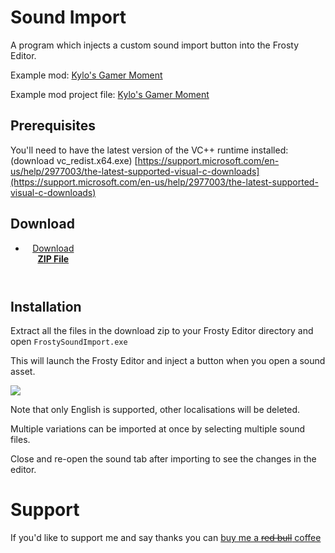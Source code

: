 # Sound Import
A program which injects a custom sound import button into the Frosty Editor. 

Example mod: [Kylo's Gamer Moment](https://mega.nz/#!upwBCKRa!h0HnJXOe_3WipsVoJr16cx3oMmLPCG9b-BFEQ40SOc8)

Example mod project file: [Kylo's Gamer Moment](https://mega.nz/#!G44w0CTI!YKTPI8yBT38G1fHVu7oi9Mgb5dUjZp2NPegJLckKV3E)

## Prerequisites
You'll need to have the latest version of the VC++ runtime installed: (download vc_redist.x64.exe)
[https://support.microsoft.com/en-us/help/2977003/the-latest-supported-visual-c-downloads](https://support.microsoft.com/en-us/help/2977003/the-latest-supported-visual-c-downloads)

## Download
<header style="position: relative; float: none;">
  <ul>
    <li style="width: 89px; border-right: 0px;"><a href="https://github.com/DanielElam/bf2-sound-import/releases/download/1.3.3/FrostySoundImport-1.3.3.2.zip">Download <strong>ZIP File</strong></a></li>
  </ul>
</header>

## Installation
Extract all the files in the download zip to your Frosty Editor directory and open `FrostySoundImport.exe`

This will launch the Frosty Editor and inject a button when you open a sound asset.

 ![](https://i.imgur.com/ENKej8w.png)

Note that only English is supported, other localisations will be deleted.

Multiple variations can be imported at once by selecting multiple sound files.

Close and re-open the sound tab after importing to see the changes in the editor. 


# Support
If you'd like to support me and say thanks you can [buy me a ~~red bull~~ coffee](http://buymeacoff.ee/dandev)
